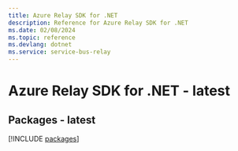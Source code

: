 ```yaml
---
title: Azure Relay SDK for .NET
description: Reference for Azure Relay SDK for .NET
ms.date: 02/08/2024
ms.topic: reference
ms.devlang: dotnet
ms.service: service-bus-relay
---
```

# Azure Relay SDK for .NET - latest
## Packages - latest
[!INCLUDE [packages](relay-index.md)]